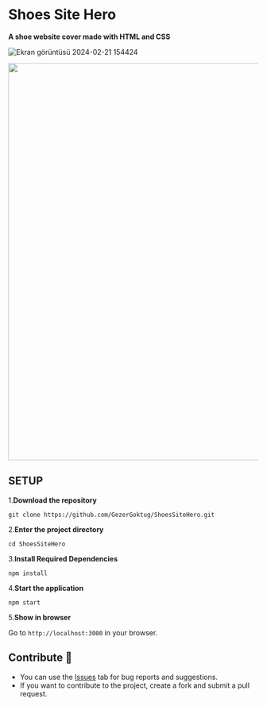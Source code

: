 # Shoes Site Hero 

**<p>A shoe website cover made with HTML and CSS</p>**


![Ekran görüntüsü 2024-02-21 154424](https://github.com/GezerGoktug/ShoesSiteHero/assets/146975286/10d1ada4-1e2d-494a-93e4-f8f82cbc7439)

<img src="https://github.com/GezerGoktug/ShoesSiteHero/assets/146975286/12b9bdc0-33c8-408f-ab17-ef5f438e8610" width="800">


## SETUP

1.**Download the repository**

```
git clone https://github.com/GezerGoktug/ShoesSiteHero.git
```

2.**Enter the project directory**

```
cd ShoesSiteHero
```

3.**Install Required Dependencies**

```
npm install
```

4.**Start the application**

```
npm start
```

5.**Show in browser**

Go to `http://localhost:3000` in your browser.




## Contribute 🤝

- You can use the [Issues](https://github.com/GezerGoktug/ShoesSiteHero) tab for bug reports and suggestions.
- If you want to contribute to the project, create a fork and submit a pull request.
